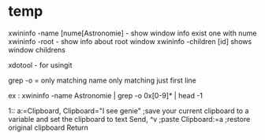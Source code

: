 # temp
xwininfo -name [nume[Astronomie] - show window info exist one with nume
xwininfo -root - show info about root window
xwininfo -children [id] shows window childrens

xdotool - for usingit

grep -o = only matching 
                      name            only matching   just first line

ex : xwininfo -name Astronomie | grep -o 0x[0-9]* | head -1


1::
a:=Clipboard, Clipboard="I see genie"	;save your current clipboard to a variable and set the clipboard to text
Send, ^v	;paste
Clipboard:=a	;restore original clipboard
Return
